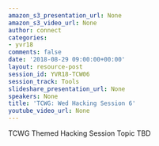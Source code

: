 ```yaml
---
amazon_s3_presentation_url: None
amazon_s3_video_url: None
author: connect
categories:
- yvr18
comments: false
date: '2018-08-29 09:00:00+00:00'
layout: resource-post
session_id: YVR18-TCW06
session_track: Tools
slideshare_presentation_url: None
speakers: None
title: 'TCWG: Wed Hacking Session 6'
youtube_video_url: None
---
```


TCWG Themed Hacking Session Topic TBD